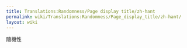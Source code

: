 ```yaml
---
title: Translations:Randomness/Page display title/zh-hant
permalink: wiki/Translations:Randomness/Page_display_title/zh-hant/
layout: wiki
---
```


隨機性
